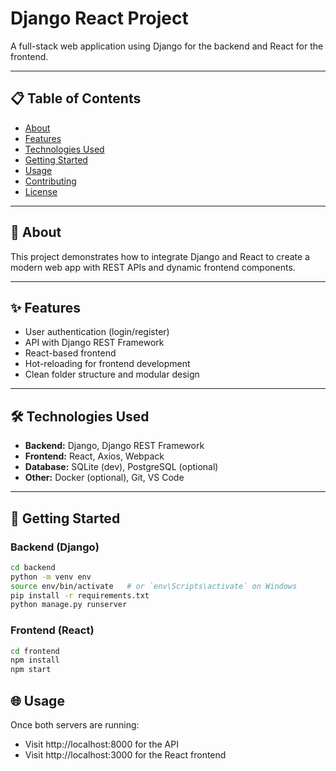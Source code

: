 # Django React Project

A full-stack web application using Django for the backend and React for the frontend.

---

## 📋 Table of Contents

- [About](#about)
- [Features](#features)
- [Technologies Used](#technologies-used)
- [Getting Started](#getting-started)
- [Usage](#usage)
- [Contributing](#contributing)
- [License](#license)

---

## 🧠 About

This project demonstrates how to integrate Django and React to create a modern web app with REST APIs and dynamic frontend components.

---

## ✨ Features

- User authentication (login/register)
- API with Django REST Framework
- React-based frontend
- Hot-reloading for frontend development
- Clean folder structure and modular design

---

## 🛠 Technologies Used

- **Backend:** Django, Django REST Framework
- **Frontend:** React, Axios, Webpack
- **Database:** SQLite (dev), PostgreSQL (optional)
- **Other:** Docker (optional), Git, VS Code

---

## 🚀 Getting Started

### Backend (Django)

```bash
cd backend
python -m venv env
source env/bin/activate   # or `env\Scripts\activate` on Windows
pip install -r requirements.txt
python manage.py runserver
```

### Frontend (React)

```bash
cd frontend
npm install
npm start
```

## :globe_with_meridians: Usage
Once both servers are running:
- Visit http://localhost:8000 for the API
- Visit http://localhost:3000 for the React frontend
